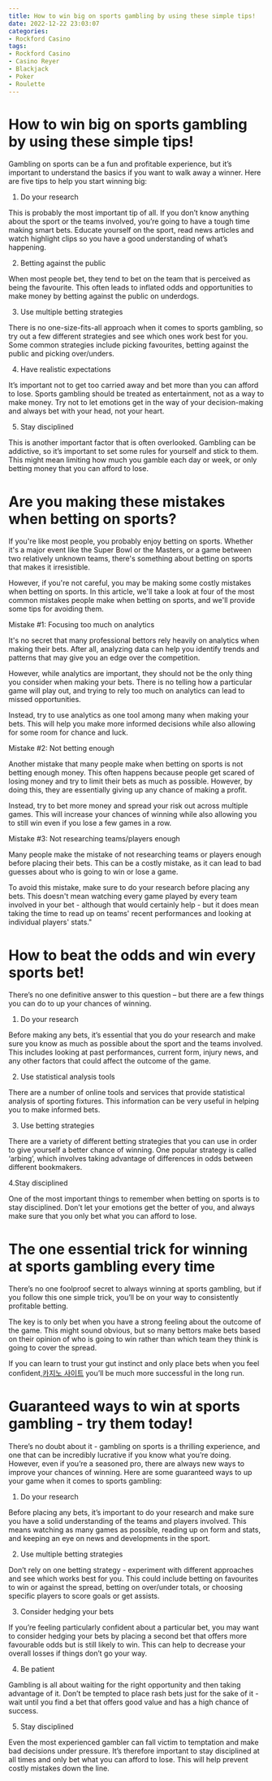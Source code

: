 ```yaml
---
title: How to win big on sports gambling by using these simple tips!
date: 2022-12-22 23:03:07
categories:
- Rockford Casino
tags:
- Rockford Casino
- Casino Reyer
- Blackjack
- Poker
- Roulette
---
```



#  How to win big on sports gambling by using these simple tips!

Gambling on sports can be a fun and profitable experience, but it’s important to understand the basics if you want to walk away a winner. Here are five tips to help you start winning big:

1. Do your research

This is probably the most important tip of all. If you don’t know anything about the sport or the teams involved, you’re going to have a tough time making smart bets. Educate yourself on the sport, read news articles and watch highlight clips so you have a good understanding of what’s happening.

2. Betting against the public

When most people bet, they tend to bet on the team that is perceived as being the favourite. This often leads to inflated odds and opportunities to make money by betting against the public on underdogs.

3. Use multiple betting strategies

There is no one-size-fits-all approach when it comes to sports gambling, so try out a few different strategies and see which ones work best for you. Some common strategies include picking favourites, betting against the public and picking over/unders.

4. Have realistic expectations

It’s important not to get too carried away and bet more than you can afford to lose. Sports gambling should be treated as entertainment, not as a way to make money. Try not to let emotions get in the way of your decision-making and always bet with your head, not your heart.

5. Stay disciplined

This is another important factor that is often overlooked. Gambling can be addictive, so it’s important to set some rules for yourself and stick to them. This might mean limiting how much you gamble each day or week, or only betting money that you can afford to lose.

#  Are you making these mistakes when betting on sports? 

If you're like most people, you probably enjoy betting on sports. Whether it's a major event like the Super Bowl or the Masters, or a game between two relatively unknown teams, there's something about betting on sports that makes it irresistible.

However, if you're not careful, you may be making some costly mistakes when betting on sports. In this article, we'll take a look at four of the most common mistakes people make when betting on sports, and we'll provide some tips for avoiding them.

Mistake #1: Focusing too much on analytics

It's no secret that many professional bettors rely heavily on analytics when making their bets. After all, analyzing data can help you identify trends and patterns that may give you an edge over the competition.

However, while analytics are important, they should not be the only thing you consider when making your bets. There is no telling how a particular game will play out, and trying to rely too much on analytics can lead to missed opportunities.

Instead, try to use analytics as one tool among many when making your bets. This will help you make more informed decisions while also allowing for some room for chance and luck.

Mistake #2: Not betting enough

Another mistake that many people make when betting on sports is not betting enough money. This often happens because people get scared of losing money and try to limit their bets as much as possible. However, by doing this, they are essentially giving up any chance of making a profit.

Instead, try to bet more money and spread your risk out across multiple games. This will increase your chances of winning while also allowing you to still win even if you lose a few games in a row.

Mistake #3: Not researching teams/players enough

Many people make the mistake of not researching teams or players enough before placing their bets. This can be a costly mistake, as it can lead to bad guesses about who is going to win or lose a game.

To avoid this mistake, make sure to do your research before placing any bets. This doesn't mean watching every game played by every team involved in your bet - although that would certainly help - but it does mean taking the time to read up on teams' recent performances and looking at individual players' stats."

#  How to beat the odds and win every sports bet!

There’s no one definitive answer to this question – but there are a few things you can do to up your chances of winning.

1. Do your research

Before making any bets, it’s essential that you do your research and make sure you know as much as possible about the sport and the teams involved. This includes looking at past performances, current form, injury news, and any other factors that could affect the outcome of the game.

2. Use statistical analysis tools

There are a number of online tools and services that provide statistical analysis of sporting fixtures. This information can be very useful in helping you to make informed bets.

3. Use betting strategies

There are a variety of different betting strategies that you can use in order to give yourself a better chance of winning. One popular strategy is called ‘arbing’, which involves taking advantage of differences in odds between different bookmakers.

4.Stay disciplined

One of the most important things to remember when betting on sports is to stay disciplined. Don’t let your emotions get the better of you, and always make sure that you only bet what you can afford to lose.

#  The one essential trick for winning at sports gambling every time 

There’s no one foolproof secret to always winning at sports gambling, but if you follow this one simple trick, you’ll be on your way to consistently profitable betting.

The key is to only bet when you have a strong feeling about the outcome of the game. This might sound obvious, but so many bettors make bets based on their opinion of who is going to win rather than which team they think is going to cover the spread.

If you can learn to trust your gut instinct and only place bets when you feel confident,[카지노 사이트](https://choegocasino.com/) you’ll be much more successful in the long run.

#  Guaranteed ways to win at sports gambling - try them today!

There’s no doubt about it - gambling on sports is a thrilling experience, and one that can be incredibly lucrative if you know what you’re doing. However, even if you’re a seasoned pro, there are always new ways to improve your chances of winning. Here are some guaranteed ways to up your game when it comes to sports gambling:

1. Do your research

Before placing any bets, it’s important to do your research and make sure you have a solid understanding of the teams and players involved. This means watching as many games as possible, reading up on form and stats, and keeping an eye on news and developments in the sport.

2. Use multiple betting strategies

Don’t rely on one betting strategy - experiment with different approaches and see which works best for you. This could include betting on favourites to win or against the spread, betting on over/under totals, or choosing specific players to score goals or get assists.

3. Consider hedging your bets

If you’re feeling particularly confident about a particular bet, you may want to consider hedging your bets by placing a second bet that offers more favourable odds but is still likely to win. This can help to decrease your overall losses if things don’t go your way.

4. Be patient

Gambling is all about waiting for the right opportunity and then taking advantage of it. Don’t be tempted to place rash bets just for the sake of it - wait until you find a bet that offers good value and has a high chance of success.

5. Stay disciplined

Even the most experienced gambler can fall victim to temptation and make bad decisions under pressure. It’s therefore important to stay disciplined at all times and only bet what you can afford to lose. This will help prevent costly mistakes down the line.